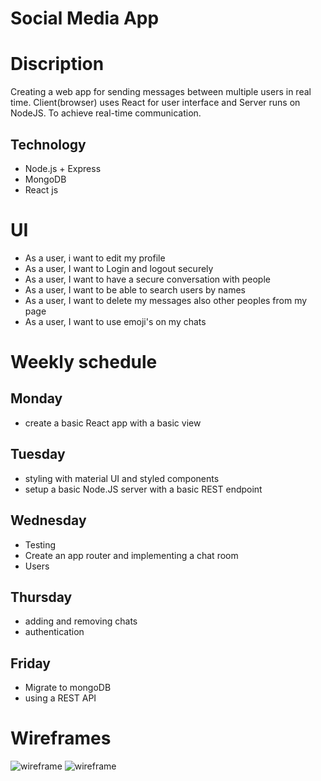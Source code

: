 # Social Media App
# Discription
Creating a web app for sending messages between multiple users in real time. Client(browser) uses React for user interface and Server runs on NodeJS. To achieve real-time communication.
## Technology 
* Node.js + Express
* MongoDB
* React js

# UI
* As a user, i want to edit my profile
* As a user, I want to Login and logout securely
* As a user, I want to have a secure conversation with people
* As a user, I want to be able to search users by names
* As a user, I want to delete my messages also other peoples from my page
* As a user, I want to use emoji's on my chats
# Weekly schedule
## Monday
* create a basic React app with a basic view
## Tuesday
* styling with material UI and styled components
* setup a basic Node.JS server with a basic REST endpoint
## Wednesday
* Testing
* Create an app router and implementing a chat room
* Users
## Thursday
* adding and removing chats
* authentication
## Friday
* Migrate to mongoDB
* using a REST API


# Wireframes 
![wireframe](/wireframe/homepage.png)
![wireframe](/wireframe/loggedInPage.png)
